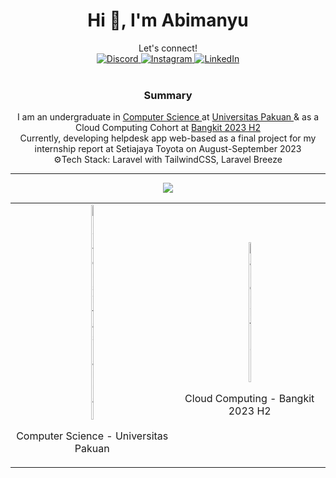 <h1 align="center">Hi 👋, I'm Abimanyu</h1>
<div align="center">
  Let's connect! <br/>
  <a href="https://discord.gg/kyriten#0865">
    <img src="https://img.shields.io/badge/Discord-%237289DA.svg?logo=discord&logoColor=white" alt="Discord">
  </a>
  <a href="https://instagram.com/ossastra">
    <img src="https://img.shields.io/badge/Instagram-%23E4405F.svg?logo=Instagram&logoColor=white" alt="Instagram">
  </a>
  <a href="https://linkedin.com/in/abimanyu-okysaputra">
    <img src="https://img.shields.io/badge/LinkedIn-%230077B5.svg?logo=linkedin&logoColor=white" alt="LinkedIn">
  </a>
</div>

<br/>

<div align="center">
  <table style="text-align: center;">
    <tr>
    <td>
      <img src="https://github.com/kyriten/kyriten/blob/main/logo-unpak.ico" alt="Universitas Pakuan" style="width: 12%;">
      <p>Computer Science - Universitas Pakuan</p>
    </td>
    <td>
      <img src="https://github.com/kyriten/kyriten/blob/main/bangkit.ico" alt="Bangkit 2023" style="width: 12%;">
      <p>Cloud Computing - Bangkit 2023 H2</p>
    </td>
    </tr>
  </div>
</div>

<div align="center">

<h3 style="font-style=bold">Summary</h3>
I am an undergraduate in <a href="https://ilkom.unpak.ac.id/"> Computer Science </a> at <a href="https://www.unpak.ac.id/"> Universitas Pakuan </a> & as a Cloud Computing Cohort at <a href="https://www.linkedin.com/company/bangkit-academy/mycompany/"> Bangkit 2023 H2 </a> <br/>
  Currently, developing helpdesk app web-based as a final project for my internship report at Setiajaya Toyota on August-September 2023 <br/>
  ⚙️Tech Stack: Laravel with TailwindCSS, Laravel Breeze
</div>

---
[![](https://visitcount.itsvg.in/api?id=kyriten&icon=7&color=6)](https://visitcount.itsvg.in)

<!-- Proudly created with GPRM ( https://gprm.itsvg.in ) -->
